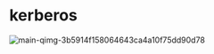 # kerberos
![main-qimg-3b5914f158064643ca4a10f75dd90d78](https://user-images.githubusercontent.com/120678001/207944504-ba5078ed-8cc8-4922-9bc8-c98864e307ab.gif)
